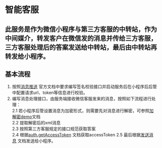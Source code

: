 # 智能客服
此服务是作为微信小程序与第三方客服的中转站，作为中间媒介，转发客户在微信发的消息并传给三方客服，三方客服处理后的答案发送给中转站，最后由中转站再转发给小程序。
---
## 基本流程
1. 按照[消息推送](https://developers.weixin.qq.com/miniprogram/dev/framework/server-ability/message-push.html)
官方文档中要求编写签名校验接口并启动服务后在小程序后后管中配置请求url、token等信息进行校验。  
2. 编写消息处理接口，由服务端接收微信客服发来的消息，按照如下流程进行处理：   
2.1 若小程序后管设置消息为加密形式，则需要先对消息进行解密，可参照[加解密demo](https://res.wx.qq.com/op_res/-serEQ6xSDVIjfoOHcX78T1JAYX-pM_fghzfiNYoD8uHVd3fOeC0PC_pvlg4-kmP)文档  
2.2 提取解密后的xml消息  
2.3 按照第三方客服规定的接口规范获取答案  
2.4 根据[auth.getAccessToken](https://developers.weixin.qq.com/miniprogram/dev/api-backend/open-api/access-token/auth.getAccessToken.html)
文档获取accessToken
2.5 最后根据[发送消息](https://developers.weixin.qq.com/miniprogram/dev/api-backend/open-api/customer-message/customerServiceMessage.send.html)
文档发送给小程序。
